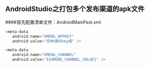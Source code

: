 ## AndroidStudio之打包多个发布渠道的apk文件         


####首先配置清单文件：AndroidMainFest.xml        

```Java   
<meta-data  
   android:name="UMENG_APPKEY"  
   android:value="您申请的key值" />     

<meta-data  
   android:name="UMENG_CHANNEL"  
   android:value="${UMENG_CHANNEL_VALUE}" />    
````


